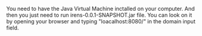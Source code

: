 You need to have the Java Virtual Machine inctalled on your computer. And then you just need to run irens-0.0.1-SNAPSHOT.jar file. You can look on it by opening your browser and typing "loacalhost:8080/" in the domain input field.
